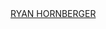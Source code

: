 <div id="header">
	<div id="header-box">
		<div id="header-title" class="h2"><a href="/" class="h2 white hidden"> RYAN HORNBERGER </a></div>
	</div>
</div>